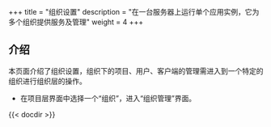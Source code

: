 +++
title = "组织设置"
description = "在一台服务器上运行单个应用实例，它为多个组织提供服务及管理"
weight = 4
+++

## 介绍
  
本页面介绍了组织设置，组织下的项目、用户、客户端的管理需进入到一个特定的组织进行组织层的操作。

- 在项目层界面中选择一个“组织”，进入“组织管理”界面。

{{< docdir >}}